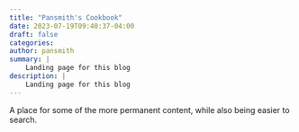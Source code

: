 ```yaml
---
title: "Pansmith's Cookbook"
date: 2023-07-19T09:40:37-04:00
draft: false
categories:
author: pansmith
summary: |
    Landing page for this blog
description: |
    Landing page for this blog
---
```


A place for some of the more permanent content, while also being easier to search.

